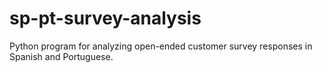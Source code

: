 # sp-pt-survey-analysis
Python program for analyzing open-ended customer survey responses in Spanish and Portuguese.

